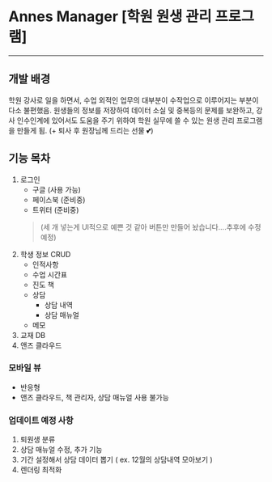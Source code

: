 # Annes Manager [학원 원생 관리 프로그램]
---
## 개발 배경
학원 강사로 일을 하면서, 수업 외적인 업무의 대부분이 수작업으로 이루어지는 부분이 다소 불편했음.
원생들의 정보를 저장하여 데이터 소실 및 중복등의 문제를 보완하고, 강사 인수인계에 있어서도 도움을 주기 위하여 학원 실무에 쓸 수 있는 원생 관리 프로그램을 만들게 됨.
(+ 퇴사 후 원장님께 드리는 선물 💕)
## 기능 목차
1. 로그인
    - 구글 (사용 가능)
    - 페이스북 (준비중)
    - 트위터 (준비중)
    > (세 개 넣는게 UI적으로 예쁜 것 같아  버튼만 만들어 놨습니다....추후에 수정 예정)
2. 학생 정보 CRUD
    - 인적사항
    - 수업 시간표
    - 진도 책
    - 상담
        - 상담 내역
        - 상담 매뉴얼
    - 메모
3. 교재 DB
4. 앤즈 클라우드

### 모바일 뷰
- 반응형
- 앤즈 클라우드, 책 관리자, 상담 매뉴얼 사용 불가능
### 업데이트 예정 사항
1. 퇴원생 분류
2. 상담 매뉴얼 수정, 추가 기능
3. 기간 설정해서 상담 데이터 뽑기 ( ex. 12월의 상담내역 모아보기 )
4. 렌더링 최적화
